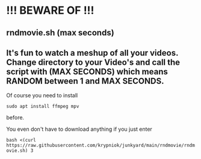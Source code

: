 # !!! BEWARE OF !!! 

## rndmovie.sh (max seconds)

It's fun to watch a meshup of all your videos.
Change directory to your Video's and call the script with (MAX SECONDS) which means RANDOM between 1 and MAX SECONDS.
----

Of course you need to install

`
sudo apt install ffmpeg mpv
`

before.

You even don't have to download anything if you just enter

`
bash <(curl https://raw.githubusercontent.com/krypniok/junkyard/main/rndmovie/rndmovie.sh) 3
`
